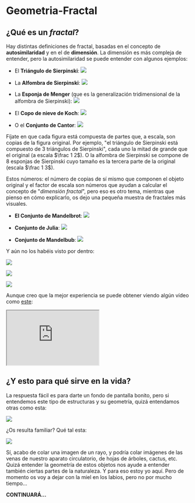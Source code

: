 # Geometria-Fractal

## ¿Qué es un *fractal*?

Hay distintas definiciones de fractal, basadas en el concepto de **autosimilaridad** y en el de **dimensión**. La dimensión es más compleja de entender, pero la autosimilaridad se puede entender con algunos ejemplos:

* El **Triángulo de Sierpinski**:
  ![](http://culturacientifica.com/app/uploads/2017/07/triangulo5.jpg)

* La **Alfombra de Sierpinski**:
  ![](https://es-academic.com/pictures/eswiki/83/Sierpinski_carpet_6.png)

* La **Esponja de Menger** (que es la generalización tridimensional de la alfombra de Sierpinski):
  ![](https://www.researchgate.net/profile/Jose-Teixeira-19/publication/259828514/figure/fig5/AS:297240322166784@1447879023012/The-iterative-structure-of-Menger-sponge.png)

* El **Copo de nieve de Koch**:
  ![](https://pixinpix.files.wordpress.com/2020/01/curva-koch.png)
  
* O el **Conjunto de Cantor**:
  ![](https://www.researchgate.net/profile/Ignacio-Benitez-3/publication/239526029/figure/fig1/AS:646079666221071@1531048804678/Figura-32-El-fractal-de-Cantor.png)

Fíjate en que cada figura está compuesta de partes que, a escala, son copias de la figura original. Por ejemplo, "el triángulo de Sierpinski está compuesto de 3 triángulos de Sierpinski", cada uno la mitad de grande que el original (a escala $\frac 1 2$). O la alfombra de Sierpinski se compone de 8 esponjas de Sierpinski cuyo tamaño es la tercera parte de la original (escala $\frac 1 3$).

Estos números: el número de copias de sí mismo que componen el objeto original y el factor de escala son números que ayudan a calcular el concepto de "*dimensión fractal*", pero eso es otro tema, mientras que pienso en cómo explicarlo, os dejo una pequeña muestra de fractales más visuales.

* **El Conjunto de Mandelbrot**:
  ![](http://farm6.static.flickr.com/5054/5524991852_80e54db8a8_z.jpg)

* **Conjunto de Julia**:
  ![](http://www.cienciasfera.com/materiales/matematicas/matematicas02cs/tema11/julia.jpg)

* **Conjunto de Mandelbub**:
  ![](https://static.amanaimages.com/imgroom/rf_preview640/11015/11015256934.jpg)

Y aún no los habéis visto por dentro:

![](https://i.pinimg.com/736x/15/7e/b2/157eb2b79e8b702761c2b59ffa2db0f9--fractals.jpg)

![](https://cdn.pixabay.com/photo/2016/02/16/03/46/mandelbulb-1202586_640.jpg)

![](https://upload.wikimedia.org/wikipedia/commons/thumb/0/08/Visit_of_the_Mandelbulb_%284K_UHD%3B_50FPS%29.webm/1200px--Visit_of_the_Mandelbulb_%284K_UHD%3B_50FPS%29.webm.jpg)

Aunque creo que la mejor experiencia se puede obtener viendo algún vídeo como [este](https://www.youtube.com/watch?v=tsuYZg8k-Zc):

<iframe width="50%" src="https://www.youtube.com/watch?v=tsuYZg8k-Zc">
</iframe>

## ¿Y esto para qué sirve en la vida?

La respuesta fácil es para darte un fondo de pantalla bonito, pero si entendemos este tipo de estructuras y su geometría, quizá entendamos otras como esta:

![](https://programmerclick.com/images/336/5d1c5c0d7a40bfcb59a551a363692a60.png)

¿Os resulta familiar? Qué tal esta:

![](https://es.mathigon.org/content/fractals/images/nature/lightning.jpg)

Sí, acabo de colar una imagen de un rayo, y podría colar imágenes de las venas de nuestro aparato circulatorio, de hojas de árboles, cactus, etc. Quizá entender la geometría de estos objetos nos ayude a entender también ciertas partes de la naturaleza. Y para eso estoy yo aquí. Pero de momento os voy a dejar con la miel en los labios, pero no por mucho tiempo...

**CONTINUARÁ...**
